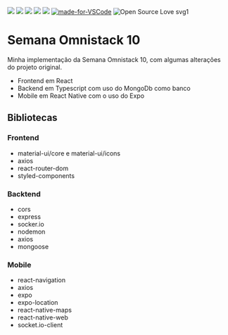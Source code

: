 ![](https://img.shields.io/github/last-commit/Leonardocpn/semana-omnistack-10.svg?color=red)
![](https://img.shields.io/github/languages/top/Leonardocpn/semana-omnistack-10.svg?color=yellow)
![](https://img.shields.io/github/languages/count/Leonardocpn/semana-omnistack-10.svg?color=lightgrey)
![](https://img.shields.io/github/languages/code-size/Leonardocpn/semana-omnistack-10.svg)
![](https://img.shields.io/github/repo-size/Leonardocpn/semana-omnistack-10.svg?color=blueviolet)
[![made-for-VSCode](https://img.shields.io/badge/Made%20for-VSCode-1f425f.svg)](https://code.visualstudio.com/)
![Open Source Love svg1](https://badges.frapsoft.com/os/v1/open-source.svg?v=103)

# Semana Omnistack 10

Minha implementação da Semana Omnistack 10, com algumas alterações do projeto original.

- Frontend em React
- Backend em Typescript com uso do MongoDb como banco
- Mobile em React Native com o uso do Expo

## Bibliotecas

### Frontend

- material-ui/core e material-ui/icons
- axios
- react-router-dom
- styled-components

### Backtend

- cors
- express
- socker.io
- nodemon
- axios
- mongoose

### Mobile

- react-navigation
- axios
- expo
- expo-location
- react-native-maps
- react-native-web
- socket.io-client


